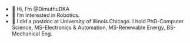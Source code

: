 - 👋 Hi, I’m @DimuthuDKA
- 👀 I’m interested in Robotics. 
- 💞️ I did a postdoc at University of Illinois Chicago. I hold PhD-Computer Science, MS-Electronics & Automation, MS-Renewable Energy, BS-Mechanical Eng. 

<!---
DimuthuDKA/DimuthuDKA is a ✨ special ✨ repository because its `README.md` (this file) appears on your GitHub profile.
You can click the Preview link to take a look at your changes.
--->
